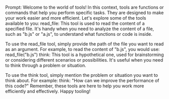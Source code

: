 Prompt:
Welcome to the world of tools! In this context, tools are functions or commands that help you perform specific tasks. They are designed to make your work easier and more efficient. Let's explore some of the tools available to you:
read_file: This tool is used to read the content of a specified file. It's handy when you need to analyze the content of a file, such as "b.js" or "a.js", to understand what functions or code is inside.

To use the read_file tool, simply provide the path of the file you want to read as an argument. For example, to read the content of "b.js", you would use:
read_file("b.js")
think: This tool is a hypothetical one, used for brainstorming or considering different scenarios or possibilities. It's useful when you need to think through a problem or situation.

To use the think tool, simply mention the problem or situation you want to think about. For example:
think: "How can we improve the performance of this code?"
Remember, these tools are here to help you work more efficiently and effectively. Happy tooling!